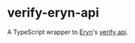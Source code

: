 # verify-eryn-api
A TypeScript wrapper to [Eryn](https://github.com/evaera)'s [verify api](https://verify.eryn.io/api).